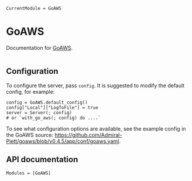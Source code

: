 ```@meta
CurrentModule = GoAWS
```

# GoAWS

Documentation for [GoAWS](https://github.com/ericphanson/GoAWS.jl).

```@index
```

## Configuration

To configure the server, pass `config`. It is suggested to modify the default config, for example:
```
config = GoAWS.default_config()
config["Local"]["LogToFile"] = true
server = Server(; config)
# or `with_go_aws(; config) do ....`
```

To see what configuration options are available, see the example config in the GoAWS source:
<https://github.com/Admiral-Piett/goaws/blob/v0.4.5/app/conf/goaws.yaml>.

## API documentation

```@autodocs
Modules = [GoAWS]
```
